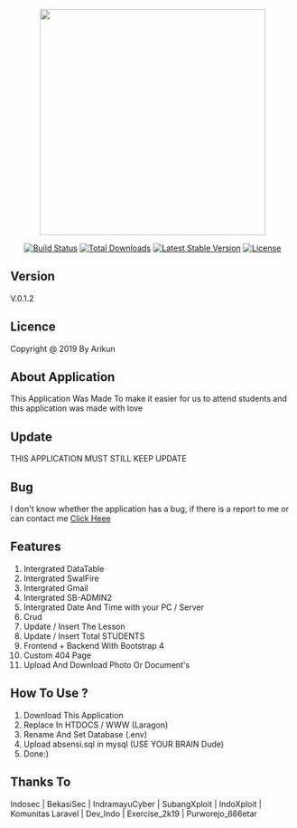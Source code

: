 <p align="center"><img src="https://res.cloudinary.com/dtfbvvkyp/image/upload/v1566331377/laravel-logolockup-cmyk-red.svg" width="400"></p>

<p align="center">
<a href="https://travis-ci.org/laravel/framework"><img src="https://travis-ci.org/laravel/framework.svg" alt="Build Status"></a>
<a href="https://packagist.org/packages/laravel/framework"><img src="https://poser.pugx.org/laravel/framework/d/total.svg" alt="Total Downloads"></a>
<a href="https://packagist.org/packages/laravel/framework"><img src="https://poser.pugx.org/laravel/framework/v/stable.svg" alt="Latest Stable Version"></a>
<a href="https://packagist.org/packages/laravel/framework"><img src="https://poser.pugx.org/laravel/framework/license.svg" alt="License"></a>
</p>


## Version

V.0.1.2

## Licence

Copyright @ 2019 By Arikun

## About Application

This Application Was Made To make it easier for us to attend students and this application was made with love

## Update

THIS APPLICATION MUST STILL KEEP UPDATE

## Bug

I don't know whether the application has a bug, if there is a report to me or can contact me <a href="mailto:arifarhan1602@gmail.com">Click Heee</a>

## Features

1. Intergrated DataTable
2. Intergrated SwalFire
3. Intergrated Gmail
4. Intergrated SB-ADMIN2
5. Intergrated Date And Time with your PC / Server
6. Crud
7. Update / Insert The Lesson
8. Update / Insert Total STUDENTS
9. Frontend + Backend With Bootstrap 4
10. Custom 404 Page
11. Upload And Download Photo Or Document's 

## How To Use ?

1. Download This Application
2. Replace In HTDOCS / WWW (Laragon)
3. Rename And Set Database (.env)
4. Upload absensi.sql in mysql (USE YOUR BRAIN Dude)
5. Done:)

## Thanks To

Indosec | BekasiSec | IndramayuCyber | SubangXploit | IndoXploit | Komunitas Laravel | Dev_Indo | Exercise_2k19 | Purworejo_666etar
